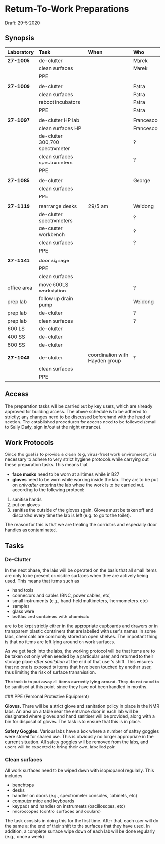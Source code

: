 # Return-To-Work Preparations
Draft: 29-5-2020

## Synopsis

| Laboratory     | Task                  | When          | Who            |
| :------------- | :-------------        |:------------- |:------------- |
| **27-1005**    | de-clutter            |               | Marek |
|                | clean surfaces        |               | Marek |
|                | PPE                   |               |
|||||
| **27-1009**    | de-clutter            |               | Patra |
|                | clean surfaces        |               | Patra |
|                | reboot incubators     |               | Patra |
|                | PPE                   |               | Patra |
|||||
| **27-1097**    | de-clutter HP lab     |               | Francesco |
|                | clean surfaces HP     |               | Francesco |
|                | de-clutter 300,700 spectrometer |     | ?         |
|                | clean surfaces spectrometers    |     | ?         |
|                | PPE |
|||||
| **27-1085**    | de-clutter            |               | George    |
|                | clean surfaces        |               |           |
|                | PPE                   |               |           |
|||||
| **27-1119**    | rearrange desks       |  29/5 am      | Weidong   |
|                | de-clutter spectrometers |            | ?         |
|                | de-clutter workbench     |            | ?         |
|                | clean surfaces          |             | ?         |
|                | PPE                     |
|||||
| **27-1141**    | door signage            |
|                | PPE |
|                | clean surfaces |
|  office area   | move 600LS workstation  |             | ?         |
|  prep lab      | follow up drain pump    |             | Weidong   |
|  prep lab      | de-clutter              |             | ?         |
|  prep lab      | clean surfaces          |             | ?         |
|  600 LS        | de-clutter |
|  400 SS        | de-clutter |
|  600 SS        | de-clutter |
|||||
| **27-1045**    | de-clutter |   coordination with Hayden group            | ?         |
|                | clean surfaces |      | |
|                | PPE            |      | |

## Access
The preparation tasks will be carried out by key users, which are already
approved for building access. The above schedule is to be adhered to
strictly; any changes need to be discussed beforehand with the head of section.
The established procedures for access need to be followed (email to Sally Dady,
sign in/out at the night entrance).

## Work Protocols
Since the goal is to provide a clean (e.g, virus-free) work environment,
it is necessary to adhere to very strict hygiene protocols while carrying out
these preparation tasks. This means that
- **face masks** need to be worn at all times while in B27
- **gloves** need to be worn while working inside the lab.
They are to be put on *only after* entering the lab where the work is to be
carried out, according to the following protocol:
1. sanitise hands
2. put on gloves
3. sanitise the outside of the gloves again.
Gloves must be taken off and discarded every time the lab is left (e.g. to go to
the toilet).

The reason for this is that we are treating the corridors and
especially door handles as contaminated.


## Tasks

### De-Clutter
In the next phase, the labs will be operated on the basis that
all small items are only to be present on visible surfaces when they are
actively being used. This means that items such as
- hand tools
- connectors and cables (BNC, power cables, etc)
- small instruments (e.g., hand-held multimeters, thermometers, etc)
- samples
- glass ware
- bottles and containers with chemicals

are to be kept strictly either in the appropriate cupboards and drawers or in
transparent plastic containers that are labelled with user's names.
in some labs, chemicals are commonly stored on open shelves. The important
thing is that no items are left lying around on work surfaces.

As we get back into the labs, the working protocol will be that items
are to be taken out only when needed by a particular user, and returned
to their storage place *after sanitation* at the end of that user's shift.
This ensures that no one is exposed to items that have been touched by another
user, thus limiting the risk of surface transmission.

The task is to put away all items currently lying around. They do not need to be
sanitised at this point, since they have not been handled in months.

### PPE (Personal Protective Equipment)

**Gloves.** There will be a strict glove and sanitation policy in place in the NMR labs.
An area on a table near the entrance door in each lab will be designated
where gloves and hand sanitiser will be provided, along with a bin for
disposal of gloves. The task is to ensure that  this is in place.

**Safety Goggles.** Various labs have a box where a number of saftey goggles
were stored for shared use. This is obviously no longer appropriate in the current
situation. All safety goggles will be removed from the labs, and users will be
expected to bring their own, labelled pair.

### Clean surfaces
All work surfaces need to be wiped down with isopropanol regularly. This includes
- benchtops
- desks
- handles on doors (e.g., spectrometer consoles, cabinets, etc)
- computer mice and keyboards
- keypads and handles on instruments (oscilloscpes, etc)
- microscopes (control surfaces and oculars)

The task consists in doing this for the first time. After that, each user
will do the same at the end of their shift to the surfaces that they have used.
In addition, a complete surface wipe down of each lab will be done regularly
(e.g., once a week)
